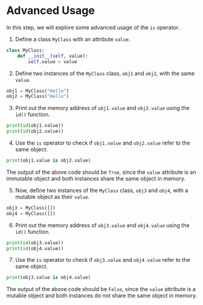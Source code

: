 # Advanced Usage

In this step, we will explore some advanced usage of the `is` operator.

1. Define a class `MyClass` with an attribute `value`.

```python
class MyClass:
    def __init__(self, value):
        self.value = value
```

2. Define two instances of the `MyClass` class, `obj1` and `obj2`, with the same `value`.

```python
obj1 = MyClass("Hello")
obj2 = MyClass("Hello")
```

3. Print out the memory address of `obj1.value` and `obj2.value` using the `id()` function.

```python
print(id(obj1.value))
print(id(obj2.value))
```

4. Use the `is` operator to check if `obj1.value` and `obj2.value` refer to the same object.

```python
print(obj1.value is obj2.value)
```

The output of the above code should be `True`, since the `value` attribute is an immutable object and both instances share the same object in memory.

5. Now, define two instances of the `MyClass` class, `obj3` and `obj4`, with a mutable object as their `value`.

```python
obj3 = MyClass([])
obj4 = MyClass([])
```

6. Print out the memory address of `obj3.value` and `obj4.value` using the `id()` function.

```python
print(id(obj3.value))
print(id(obj4.value))
```

7. Use the `is` operator to check if `obj3.value` and `obj4.value` refer to the same object.

```python
print(obj3.value is obj4.value)
```

The output of the above code should be `False`, since the `value` attribute is a mutable object and both instances do not share the same object in memory.
